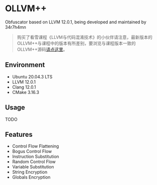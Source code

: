 # OLLVM++
Obfuscator based on LLVM 12.0.1, being developed and maintained by 34r7h4mn
> 购买了看雪课程《LLVM与代码混淆技术》的小伙伴请注意，最新版本的OLLVM++与课程中的版本有所差别，要浏览与课程版本一致的OLLVM++源码[请点这里](https://github.com/bluesadi/OLLVM-plusplus/tree/kanxue)。
## Environment
- Ubuntu 20.04.3 LTS
- LLVM 12.0.1
- Clang 12.0.1
- CMake 3.16.3
## Usage
TODO
## Features
- Control Flow Flattening
- Bogus Control Flow
- Instruction Substitution
- Random Control Flow
- Variable Substitution
- String Encryption
- Globals Encryption
